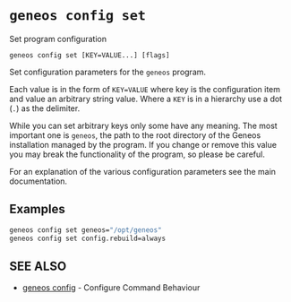 # `geneos config set`

Set program configuration

```text
geneos config set [KEY=VALUE...] [flags]
```

Set configuration parameters for the `geneos` program.

Each value is in the form of `KEY=VALUE` where key is the configuration
item and value an arbitrary string value. Where a `KEY` is in a
hierarchy use a dot (`.`) as the delimiter.

While you can set arbitrary keys only some have any meaning. The most
important one is `geneos`, the path to the root directory of the Geneos
installation managed by the program. If you change or remove this value
you may break the functionality of the program, so please be careful.

For an explanation of the various configuration parameters see the main
documentation.

## Examples

```bash
geneos config set geneos="/opt/geneos"
geneos config set config.rebuild=always

```

## SEE ALSO

* [geneos config](geneos_config.md)	 - Configure Command Behaviour
